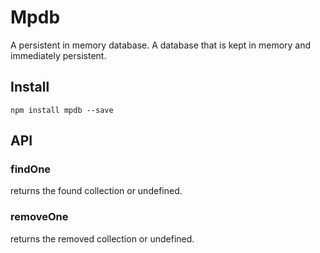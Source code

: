 # Mpdb

A persistent in memory database. A database that is kept in memory and immediately persistent.

## Install
`npm install mpdb --save`

## API

### findOne
returns the found collection or undefined.

### removeOne
returns the removed collection or undefined.
